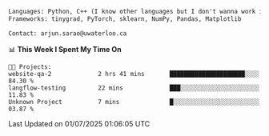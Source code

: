 ```txt
Languages: Python, C++ (I know other languages but I don't wanna work in em)
Frameworks: tinygrad, PyTorch, sklearn, NumPy, Pandas, Matplotlib

Contact: arjun.sarao@uwaterloo.ca
```

<!--START_SECTION:waka-->
📊 **This Week I Spent My Time On** 

```text
🐱‍💻 Projects: 
website-qa-2             2 hrs 41 mins       █████████████████████░░░░   84.30 % 
langflow-testing         22 mins             ███░░░░░░░░░░░░░░░░░░░░░░   11.83 % 
Unknown Project          7 mins              █░░░░░░░░░░░░░░░░░░░░░░░░   03.87 % 
```


 Last Updated on 01/07/2025 01:06:05 UTC
<!--END_SECTION:waka-->
